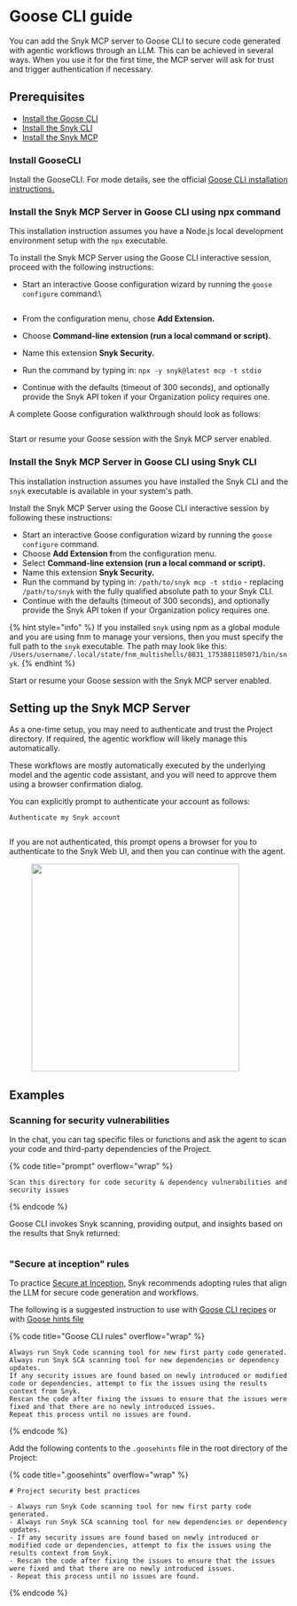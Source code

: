 # Goose CLI guide

You can add the Snyk MCP server to Goose CLI to secure code generated with agentic workflows through an LLM. This can be achieved in several ways. When you use it for the first time, the MCP server will ask for trust and trigger authentication if necessary.

## Prerequisites

* [Install the Goose CLI](gemini-cli-guide-1.md#install-goosecli)
* [Install the Snyk CLI](../../../developer-tools/snyk-cli/install-or-update-the-snyk-cli/)
* [Install the Snyk MCP](gemini-cli-guide-1.md#install-the-snyk-mcp-server-in-gemini-cli-using-npx-and-settings.json)

### Install GooseCLI

Install the GooseCLI. For mode details, see the official [Goose CLI installation instructions.](https://block.github.io/goose/docs/quickstart)

### Install the Snyk MCP Server in Goose CLI using npx command

This installation instruction assumes you have a Node.js local development environment setup with the `npx` executable.

To install the Snyk MCP Server using the Goose CLI interactive session, proceed with the following instructions:

*   Start an interactive Goose configuration wizard by running the `goose configure` command:\


    <figure><img src="../../../.gitbook/assets/image (396).png" alt=""><figcaption></figcaption></figure>
* From the configuration menu, chose **Add Extension.**
* Choose **Command-line extension (run a local command or script).**
* Name this extension **Snyk Security.**
* Run the command by typing in: `npx -y snyk@latest mcp -t stdio`
* Continue with the defaults (timeout of 300 seconds), and optionally provide the Snyk API token if your Organization policy requires one.&#x20;

A complete Goose configuration walkthrough should look as follows:

<figure><img src="../../../.gitbook/assets/image (397).png" alt=""><figcaption></figcaption></figure>

Start or resume your Goose session with the Snyk MCP server enabled.

### Install the Snyk MCP Server in Goose CLI using Snyk CLI

This installation instruction assumes you have installed the Snyk CLI and the `snyk` executable is available in your system's path.

Install the Snyk MCP Server using the Goose CLI interactive session by following these instructions:

* Start an interactive Goose configuration wizard by running the `goose configure` command.
* Choose **Add Extension f**rom the configuration menu.
* Select **Command-line extension (run a local command or script).**
* Name this extension **Snyk Security.**
* Run the command by typing in: `/path/to/snyk mcp -t stdio` - replacing `/path/to/snyk` with the fully qualified absolute path to your Snyk CLI.
* Continue with the defaults (timeout of 300 seconds), and optionally provide the Snyk API token if your Organization policy requires one.&#x20;

{% hint style="info" %}
&#x20;If you installed `snyk` using npm as a global module and you are using fnm to manage your versions, then you must specify the full path to the `snyk` executable. The path may look like this: `/Users/username/.local/state/fnm_multishells/8831_1753881185071/bin/snyk`.
{% endhint %}

Start or resume your Goose session with the Snyk MCP server enabled.

## Setting up the Snyk MCP Server

As a one-time setup, you may need to authenticate and trust the Project directory. If required, the agentic workflow will likely manage this automatically.

These workflows are mostly automatically executed by the underlying model and the agentic code assistant, and you will need to approve them using a browser confirmation dialog.&#x20;

You can explicitly prompt to authenticate your account as follows:

```
Authenticate my Snyk account
```

<figure><img src="../../../.gitbook/assets/image (398).png" alt=""><figcaption></figcaption></figure>

If you are not authenticated, this prompt opens a browser for you to authenticate to the Snyk Web UI, and then you can continue with the agent.

<figure><img src="../../../.gitbook/assets/image (486).png" alt="" width="375"><figcaption></figcaption></figure>

## Examples

### Scanning for security vulnerabilities

In the chat, you can tag specific files or functions and ask the agent to scan your code and third-party dependencies of the Project.

{% code title="prompt" overflow="wrap" %}
```
Scan this directory for code security & dependency vulnerabilities and security issues
```
{% endcode %}

Goose CLI invokes Snyk scanning, providing output, and insights based on the results that Snyk returned:

<figure><img src="../../../.gitbook/assets/image (399).png" alt=""><figcaption></figcaption></figure>

### "Secure at inception" rules

To practice [Secure at Inception](https://snyk.io/solutions/secure-ai-generated-code/), Snyk recommends adopting rules that align the LLM for secure code generation and workflows.

The following is a suggested instruction to use with [Goose CLI recipes](https://block.github.io/goose/docs/guides/recipes/session-recipes) or with [Goose hints file](https://block.github.io/goose/docs/guides/using-goosehints)

{% code title="Goose CLI rules" overflow="wrap" %}
```
Always run Snyk Code scanning tool for new first party code generated.
Always run Snyk SCA scanning tool for new dependencies or dependency updates.
If any security issues are found based on newly introduced or modified code or dependencies, attempt to fix the issues using the results context from Snyk.
Rescan the code after fixing the issues to ensure that the issues were fixed and that there are no newly introduced issues.
Repeat this process until no issues are found.
```
{% endcode %}

Add the following contents to the `.goosehints` file in the root directory of the Project:

{% code title=".goosehints" overflow="wrap" %}
```
# Project security best practices

- Always run Snyk Code scanning tool for new first party code generated.
- Always run Snyk SCA scanning tool for new dependencies or dependency updates.
- If any security issues are found based on newly introduced or modified code or dependencies, attempt to fix the issues using the results context from Snyk.
- Rescan the code after fixing the issues to ensure that the issues were fixed and that there are no newly introduced issues.
- Repeat this process until no issues are found.
```
{% endcode %}
